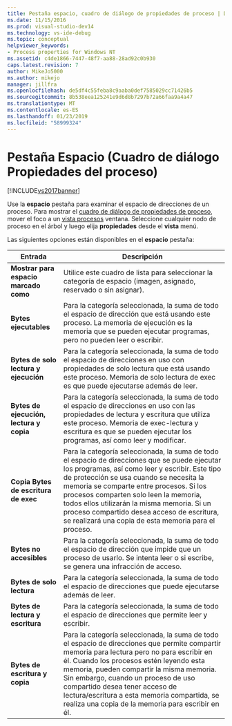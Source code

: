 ```yaml
---
title: Pestaña espacio, cuadro de diálogo de propiedades de proceso | Documentos de Microsoft
ms.date: 11/15/2016
ms.prod: visual-studio-dev14
ms.technology: vs-ide-debug
ms.topic: conceptual
helpviewer_keywords:
- Process properties for Windows NT
ms.assetid: c4de1866-7447-48f7-aa88-28ad92c0b930
caps.latest.revision: 7
author: MikeJo5000
ms.author: mikejo
manager: jillfra
ms.openlocfilehash: de5df4c55feba8c9aaba0def7585029cc71426b5
ms.sourcegitcommit: 8b538eea125241e9d6d8b7297b72a66faa9a4a47
ms.translationtype: MT
ms.contentlocale: es-ES
ms.lasthandoff: 01/23/2019
ms.locfileid: "58999324"
---
```

# <a name="space-tab-process-properties-dialog-box"></a>Pestaña Espacio (Cuadro de diálogo Propiedades del proceso)
[!INCLUDE[vs2017banner](../includes/vs2017banner.md)]

Use la **espacio** pestaña para examinar el espacio de direcciones de un proceso. Para mostrar el [cuadro de diálogo de propiedades de proceso](../debugger/process-properties-dialog-box.md), mover el foco a un [vista procesos](../debugger/processes-view.md) ventana. Seleccione cualquier nodo de proceso en el árbol y luego elija **propiedades** desde el **vista** menú.  
  
 Las siguientes opciones están disponibles en el **espacio** pestaña:  
  
|Entrada|Descripción|  
|-----------|-----------------|  
|**Mostrar para espacio marcado como**|Utilice este cuadro de lista para seleccionar la categoría de espacio (imagen, asignado, reservado o sin asignar).|  
|**Bytes ejecutables**|Para la categoría seleccionada, la suma de todo el espacio de dirección que está usando este proceso. La memoria de ejecución es la memoria que se pueden ejecutar programas, pero no pueden leer o escribir.|  
|**Bytes de solo lectura y ejecución**|Para la categoría seleccionada, la suma de todo el espacio de direcciones en uso con propiedades de solo lectura que está usando este proceso. Memoria de solo lectura de exec es que puede ejecutarse además de leer.|  
|**Bytes de ejecución, lectura y copia**|Para la categoría seleccionada, la suma de todo el espacio de direcciones en uso con las propiedades de lectura y escritura que utiliza este proceso. Memoria de exec-lectura y escritura es que se pueden ejecutar los programas, así como leer y modificar.|  
|**Copia Bytes de escritura de exec**|Para la categoría seleccionada, la suma de todo el espacio de direcciones que se puede ejecutar los programas, así como leer y escribir. Este tipo de protección se usa cuando se necesita la memoria se comparte entre procesos. Si los procesos comparten solo leen la memoria, todos ellos utilizarán la misma memoria. Si un proceso compartido desea acceso de escritura, se realizará una copia de esta memoria para el proceso.|  
|**Bytes no accesibles**|Para la categoría seleccionada, la suma de todo el espacio de dirección que impide que un proceso de usarlo. Se intenta leer o si escribe, se genera una infracción de acceso.|  
|**Bytes de solo lectura**|Para la categoría seleccionada, la suma de todo el espacio de direcciones que puede ejecutarse además de leer.|  
|**Bytes de lectura y escritura**|Para la categoría seleccionada, la suma de todo el espacio de direcciones que permite leer y escribir.|  
|**Bytes de escritura y copia**|Para la categoría seleccionada, la suma de todo el espacio de direcciones que permite compartir memoria para lectura pero no para escribir en él. Cuando los procesos estén leyendo esta memoria, pueden compartir la misma memoria. Sin embargo, cuando un proceso de uso compartido desea tener acceso de lectura/escritura a esta memoria compartida, se realiza una copia de la memoria para escribir en él.|
